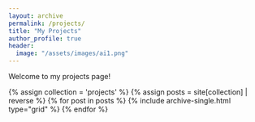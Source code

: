 ```yaml
---
layout: archive
permalink: /projects/
title: "My Projects"
author_profile: true
header:
  image: "/assets/images/ai1.png"
---
```


Welcome to my projects page!

<div class="grid__wrapper">
  {% assign collection = 'projects' %}
  {% assign posts = site[collection] | reverse %}
  {% for post in posts %}
    {% include archive-single.html type="grid" %}
  {% endfor %}
</div>
